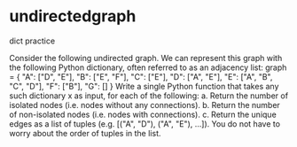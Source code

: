 # undirectedgraph
dict practice

Consider the following undirected graph.
We can represent this graph with the following Python dictionary, often referred to as an adjacency list:
graph = {
"A": ["D", "E"],
"B": ["E", "F"],
"C": ["E"],
"D": ["A", "E"],
"E": ["A", "B", "C", "D"],
"F": ["B"],
"G": []
}
Write a single Python function that takes any such dictionary x as input, for each of the following:
a. Return the number of isolated nodes (i.e. nodes without any connections).
b. Return the number of non-isolated nodes (i.e. nodes with connections).
c. Return the unique edges as a list of tuples (e.g. [("A", "D"), ("A", "E"), ...]). You do not have to worry about the order of tuples in the list.

